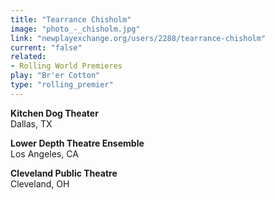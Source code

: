 ```yaml
---
title: "Tearrance Chisholm"
image: "photo_-_chisholm.jpg"
link: "newplayexchange.org/users/2288/tearrance-chisholm"
current: "false"
related:
- Rolling World Premieres
play: "Br'er Cotton"
type: "rolling_premier"
---
```


**Kitchen Dog Theater**\
Dallas, TX

**Lower Depth Theatre Ensemble**\
Los Angeles, CA

**Cleveland Public Theatre**\
Cleveland, OH
